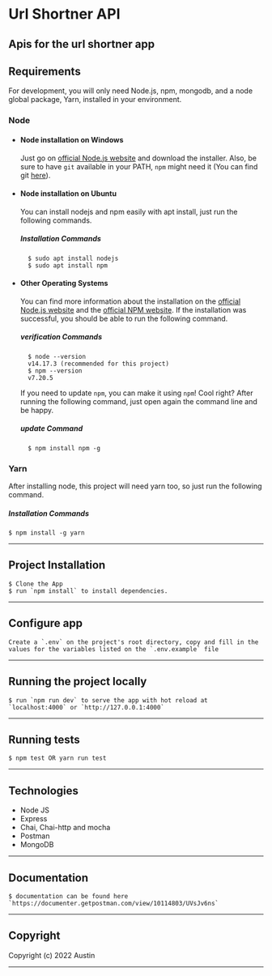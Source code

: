 # Url Shortner API
Apis for the url shortner app
---

## Requirements

For development, you will only need Node.js, npm, mongodb, and a node global package, Yarn, installed in your environment.

### Node

- #### Node installation on Windows

    Just go on [official Node.js website](https://nodejs.org/) and download the installer.
    Also, be sure to have `git` available in your PATH, `npm` might need it (You can find git [here](https://git-scm.com/)).

- #### Node installation on Ubuntu

    You can install nodejs and npm easily with apt install, just run the following commands.

    ##### Installation Commands

        $ sudo apt install nodejs
        $ sudo apt install npm

- #### Other Operating Systems

    You can find more information about the installation on the [official Node.js website](https://nodejs.org/) and the [official NPM website](https://npmjs.org/).
    If the installation was successful, you should be able to run the following command.

    ##### verification Commands

        $ node --version
        v14.17.3 (recommended for this project)
        $ npm --version
        v7.20.5
    If you need to update `npm`, you can make it using `npm`! Cool right? After running the following command, just open again the command line and be happy.

    ##### update Command

        $ npm install npm -g

### Yarn

After installing node, this project will need yarn too, so just run the following command.

##### Installation Commands

    $ npm install -g yarn

---

## Project Installation

    $ Clone the App
    $ run `npm install` to install dependencies.

---

## Configure app

    Create a `.env` on the project's root directory, copy and fill in the values for the variables listed on the `.env.example` file

---

## Running the project locally

    $ run `npm run dev` to serve the app with hot reload at `localhost:4000` or `http://127.0.0.1:4000`

---

## Running tests

    $ npm test OR yarn run test

---

## Technologies

- Node JS
- Express
- Chai, Chai-http and mocha
- Postman
- MongoDB

---

## Documentation

    $ documentation can be found here `https://documenter.getpostman.com/view/10114803/UVsJv6ns`
    
---

## Copyright

Copyright (c) 2022 Austin

---